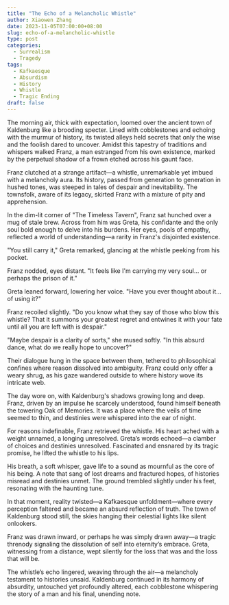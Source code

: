 ```yaml
---
title: "The Echo of a Melancholic Whistle"
author: Xiaowen Zhang
date: 2023-11-05T07:00:00+08:00
slug: echo-of-a-melancholic-whistle
type: post
categories:
  - Surrealism
  - Tragedy
tags:
  - Kafkaesque
  - Absurdism
  - History
  - Whistle
  - Tragic Ending
draft: false
---
```


The morning air, thick with expectation, loomed over the ancient town of Kaldenburg like a brooding specter. Lined with cobblestones and echoing with the murmur of history, its twisted alleys held secrets that only the wise and the foolish dared to uncover. Amidst this tapestry of traditions and whispers walked Franz, a man estranged from his own existence, marked by the perpetual shadow of a frown etched across his gaunt face.

Franz clutched at a strange artifact—a whistle, unremarkable yet imbued with a melancholy aura. Its history, passed from generation to generation in hushed tones, was steeped in tales of despair and inevitability. The townsfolk, aware of its legacy, skirted Franz with a mixture of pity and apprehension.

In the dim-lit corner of "The Timeless Tavern", Franz sat hunched over a mug of stale brew. Across from him was Greta, his confidante and the only soul bold enough to delve into his burdens. Her eyes, pools of empathy, reflected a world of understanding—a rarity in Franz's disjointed existence.

"You still carry it," Greta remarked, glancing at the whistle peeking from his pocket.

Franz nodded, eyes distant. "It feels like I'm carrying my very soul... or perhaps the prison of it."

Greta leaned forward, lowering her voice. "Have you ever thought about it... of using it?"

Franz recoiled slightly. "Do you know what they say of those who blow this whistle? That it summons your greatest regret and entwines it with your fate until all you are left with is despair."

"Maybe despair is a clarity of sorts," she mused softly. "In this absurd dance, what do we really hope to uncover?"

Their dialogue hung in the space between them, tethered to philosophical confines where reason dissolved into ambiguity. Franz could only offer a weary shrug, as his gaze wandered outside to where history wove its intricate web.

The day wore on, with Kaldenburg's shadows growing long and deep. Franz, driven by an impulse he scarcely understood, found himself beneath the towering Oak of Memories. It was a place where the veils of time seemed to thin, and destinies were whispered into the ear of night.

For reasons indefinable, Franz retrieved the whistle. His heart ached with a weight unnamed, a longing unresolved. Greta’s words echoed—a clamber of choices and destinies unresolved. Fascinated and ensnared by its tragic promise, he lifted the whistle to his lips.

His breath, a soft whisper, gave life to a sound as mournful as the core of his being. A note that sang of lost dreams and fractured hopes, of histories misread and destinies unmet. The ground trembled slightly under his feet, resonating with the haunting tune.

In that moment, reality twisted—a Kafkaesque unfoldment—where every perception faltered and became an absurd reflection of truth. The town of Kaldenburg stood still, the skies hanging their celestial lights like silent onlookers.

Franz was drawn inward, or perhaps he was simply drawn away—a tragic threnody signaling the dissolution of self into eternity’s embrace. Greta, witnessing from a distance, wept silently for the loss that was and the loss that will be.

The whistle’s echo lingered, weaving through the air—a melancholy testament to histories unsaid. Kaldenburg continued in its harmony of absurdity, untouched yet profoundly altered, each cobblestone whispering the story of a man and his final, unending note.